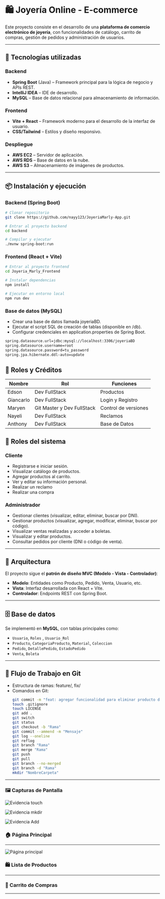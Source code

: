 # 🛍️ Joyería Online - E-commerce  

Este proyecto consiste en el desarrollo de una **plataforma de comercio electrónico de joyería**, con funcionalidades de catálogo, carrito de compras, gestión de pedidos y administración de usuarios.  

---

## 🚀 Tecnologías utilizadas  

### Backend  
- **Spring Boot** (Java) – Framework principal para la lógica de negocio y APIs REST.  
- **IntelliJ IDEA** – IDE de desarrollo.  
- **MySQL** – Base de datos relacional para almacenamiento de información.  

### Frontend  
- **Vite + React** – Framework moderno para el desarrollo de la interfaz de usuario.  
- **CSS/Tailwind** – Estilos y diseño responsivo.  

### Despliegue  
- **AWS EC2** – Servidor de aplicación.  
- **AWS RDS** – Base de datos en la nube.  
- **AWS S3** – Almacenamiento de imágenes de productos.  

---

## 📦 Instalación y ejecución  

### Backend (Spring Boot)  
```bash
# Clonar repositorio
git clone https://github.com/nayy123/JoyeriaMarly-App.git

# Entrar al proyecto backend
cd backend

# Compilar y ejecutar
./mvnw spring-boot:run
```

### Frontend (React + Vite)
```bash
# Entrar al proyecto frontend
cd Joyeria_Marly_Frontend

# Instalar dependencias
npm install

# Ejecutar en entorno local
npm run dev
```

### Base de datos (MySQL)
- Crear una base de datos llamada joyeriaBD.
- Ejecutar el script SQL de creación de tablas (disponible en /db).
- Configurar credenciales en application.properties de Spring Boot.

```bash
spring.datasource.url=jdbc:mysql://localhost:3306/joyeriaBD
spring.datasource.username=root
spring.datasource.password=tu_password
spring.jpa.hibernate.ddl-auto=update
```

## 👥 Roles y Créditos
| Nombre | Rol | Funciones |
|--------|-----|-----------|
| Edson | Dev FullStack | Productos |
| Giancarlo | Dev FullStack | Login y Registro |
| Maryen | Git Master y Dev FullStack | Control de versiones |
| Nayeli | Dev FullStack | Reclamos |
| Anthony | Dev FullStack | Base de Datos |

## 👥 Roles del sistema  

### Cliente  
- Registrarse e iniciar sesión.  
- Visualizar catálogo de productos.  
- Agregar productos al carrito.  
- Ver y editar su información personal.  
- Realizar un reclamo
- Realizar una compra

### Administrador  
- Gestionar clientes (visualizar, editar, eliminar, buscar por DNI).  
- Gestionar productos (visualizar, agregar, modificar, eliminar, buscar por código).  
- Visualizar ventas realizadas y acceder a boletas.  
- Visualizar y editar productos.  
- Consultar pedidos por cliente (DNI o código de venta).   

---

## 📂 Arquitectura  

El proyecto sigue el **patrón de diseño MVC (Modelo - Vista - Controlador)**:  
- **Modelo**: Entidades como Producto, Pedido, Venta, Usuario, etc.  
- **Vista**: Interfaz desarrollada con React + Vite.  
- **Controlador**: Endpoints REST con Spring Boot.  

---

## 🗄️ Base de datos  

Se implementó en **MySQL**, con tablas principales como:  
- `Usuario`, `Roles`  , `Usuario_Rol`  
- `Producto`, `CategoriaProducto`, `Material`, `Coleccion`  
- `Pedido`, `DetallePedido`, `EstadoPedido`  
- `Venta`, `Boleta`

---

## 🔄 Flujo de Trabajo en Git
- Estructura de ramas: feature/, fix/
- Comandos en Git:
  ```bash
  git commit -m "feat: agregar funcionalidad para eliminar producto del carrito"
  touch .gitignore
  touch LICENSE
  git add .
  git switch
  git status
  git checkout -b "Rama"
  git commit --ammend -m "Mensaje"
  git log --oneline
  git reflog
  git branch "Rama"
  git merge "Rama"
  git push
  git pull
  git branch --no-merged
  git branch -d "Rama"
  mkdir "NombreCarpeta"
---

### 🖼️ Capturas de Pantalla

![Evidencia touch](./screenshots/Touch.jpeg)

![Evidencia mkdir](./screenshots/MkDir.jpeg)

![Evidencia Add](./screenshots/gitAdd.jpeg)

### 🏠 Página Principal
---
![Página principal](./screenshots/home.png)

### 🛍️ Lista de Productos
---
### 🛒 Carrito de Compras
---